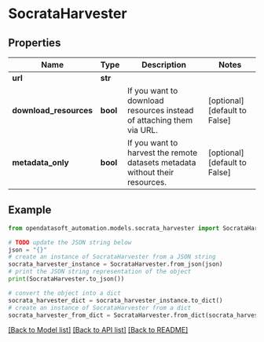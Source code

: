 # SocrataHarvester


## Properties

Name | Type | Description | Notes
------------ | ------------- | ------------- | -------------
**url** | **str** |  | 
**download_resources** | **bool** | If you want to download resources instead of attaching them via URL. | [optional] [default to False]
**metadata_only** | **bool** | If you want to harvest the remote datasets metadata without their resources. | [optional] [default to False]

## Example

```python
from opendatasoft_automation.models.socrata_harvester import SocrataHarvester

# TODO update the JSON string below
json = "{}"
# create an instance of SocrataHarvester from a JSON string
socrata_harvester_instance = SocrataHarvester.from_json(json)
# print the JSON string representation of the object
print(SocrataHarvester.to_json())

# convert the object into a dict
socrata_harvester_dict = socrata_harvester_instance.to_dict()
# create an instance of SocrataHarvester from a dict
socrata_harvester_from_dict = SocrataHarvester.from_dict(socrata_harvester_dict)
```
[[Back to Model list]](../README.md#documentation-for-models) [[Back to API list]](../README.md#documentation-for-api-endpoints) [[Back to README]](../README.md)


